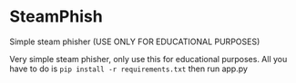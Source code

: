 # SteamPhish
Simple steam phisher (USE ONLY FOR EDUCATIONAL PURPOSES)

Very simple steam phisher, only use this for educational purposes.
All you have to do is `pip install -r requirements.txt` then run app.py
